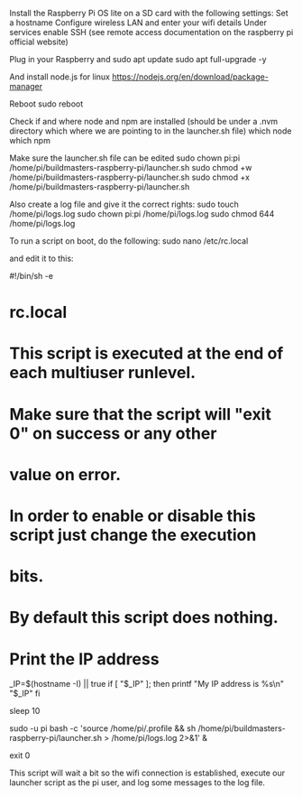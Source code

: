 Install the Raspberry Pi OS lite on a SD card with the following settings:
Set a hostname
Configure wireless LAN and enter your wifi details
Under services enable SSH (see remote access documentation on the raspberry pi official website)

Plug in your Raspberry and 
sudo apt update
sudo apt full-upgrade -y

And install node.js for linux
https://nodejs.org/en/download/package-manager

Reboot
sudo reboot

Check if and where node and npm are installed (should be under a .nvm directory which where we are pointing to in the launcher.sh file)
which node
which npm

Make sure the launcher.sh file can be edited
sudo chown pi:pi /home/pi/buildmasters-raspberry-pi/launcher.sh
sudo chmod +w /home/pi/buildmasters-raspberry-pi/launcher.sh
sudo chmod +x /home/pi/buildmasters-raspberry-pi/launcher.sh

Also create a log file and give it the correct rights:
sudo touch /home/pi/logs.log
sudo chown pi:pi /home/pi/logs.log
sudo chmod 644 /home/pi/logs.log

To run a script on boot, do the following:
sudo nano /etc/rc.local

and edit it to this:

#!/bin/sh -e
#
# rc.local
#
# This script is executed at the end of each multiuser runlevel.
# Make sure that the script will "exit 0" on success or any other
# value on error.
#
# In order to enable or disable this script just change the execution
# bits.
#
# By default this script does nothing.

# Print the IP address
_IP=$(hostname -I) || true
if [ "$_IP" ]; then
  printf "My IP address is %s\n" "$_IP"
fi

sleep 10

sudo -u pi bash -c 'source /home/pi/.profile && sh /home/pi/buildmasters-raspberry-pi/launcher.sh > /home/pi/logs.log 2>&1' &

exit 0

This script will wait a bit so the wifi connection is established, execute our launcher script as the pi user, and log some messages to the log file.